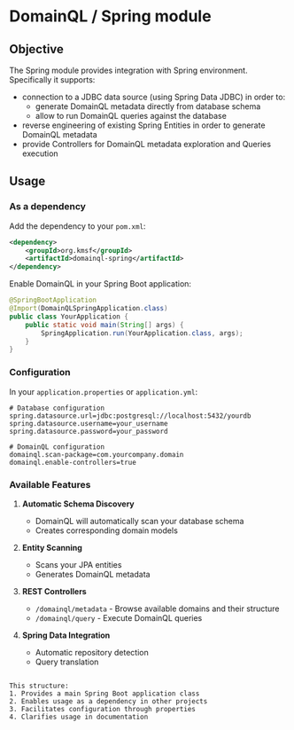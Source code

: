 # DomainQL / Spring module

## Objective

The Spring module provides integration with Spring environment.
Specifically it supports:
- connection to a JDBC data source (using Spring Data JDBC) in order to:
    - generate DomainQL metadata directly from database schema
    - allow to run DomainQL queries against the database
- reverse engineering of existing Spring Entities in order to generate DomainQL metadata
- provide Controllers for DomainQL metadata exploration and Queries execution

## Usage

### As a dependency

Add the dependency to your `pom.xml`:

```xml
<dependency>
    <groupId>org.kmsf</groupId>
    <artifactId>domainql-spring</artifactId>
</dependency>

```

Enable DomainQL in your Spring Boot application:

```java
@SpringBootApplication
@Import(DomainQLSpringApplication.class)
public class YourApplication {
    public static void main(String[] args) {
        SpringApplication.run(YourApplication.class, args);
    }
}
```

### Configuration

In your `application.properties` or `application.yml`:
```properties
# Database configuration
spring.datasource.url=jdbc:postgresql://localhost:5432/yourdb
spring.datasource.username=your_username
spring.datasource.password=your_password

# DomainQL configuration
domainql.scan-package=com.yourcompany.domain
domainql.enable-controllers=true
```

### Available Features

1. **Automatic Schema Discovery**
   - DomainQL will automatically scan your database schema
   - Creates corresponding domain models

2. **Entity Scanning**
   - Scans your JPA entities
   - Generates DomainQL metadata

3. **REST Controllers**
   - `/domainql/metadata` - Browse available domains and their structure
   - `/domainql/query` - Execute DomainQL queries

4. **Spring Data Integration**
   - Automatic repository detection
   - Query translation
```

This structure:
1. Provides a main Spring Boot application class
2. Enables usage as a dependency in other projects
3. Facilitates configuration through properties
4. Clarifies usage in documentation
